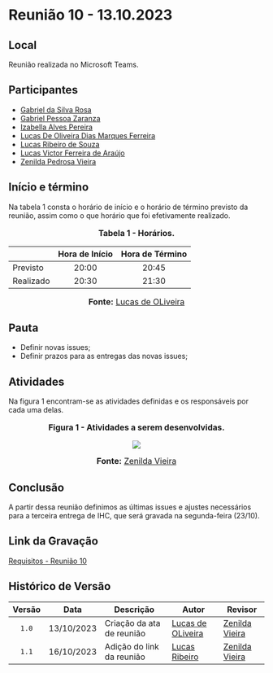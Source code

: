 # Reunião 10 - 13.10.2023

## Local

Reunião realizada no Microsoft Teams.

## Participantes

* [Gabriel da Silva Rosa](https://github.com/gabrielrosa09)
* [Gabriel Pessoa Zaranza](https://github.com/GZaranza)
* [Izabella Alves Pereira](https://github.com/izabellaalves)
* [Lucas De Oliveira Dias Marques Ferreira](https://github.com/LucasOliveiraDiasMarquesFerreira)
* [Lucas Ribeiro de Souza](https://github.com/lucassouzs)
* [Lucas Victor Ferreira de Araújo](https://github.com/Lucas13032003)
* [Zenilda Pedrosa Vieira](https://github.com/zenildavieira)

## Início e término

Na tabela 1 consta o horário de início e o horário de término previsto da reunião, assim como o que horário que foi efetivamente realizado.
<div align="center">
<font size="3"><p style="text-align: center"><b>Tabela 1 - Horários.</b></p></font>
</div>

|               | Hora de Início   | Hora de Término   |
| ------------- | :--------------: | :---------------: |
| Previsto      |      20:00       |      20:45        |
| Realizado     |      20:30       |      21:30        |

<div align="center">
<font size="3"><p style="text-align: center"><b>Fonte:</b> <a href="https://github.com/LucasOliveiraDiasMarquesFerreira">Lucas de OLiveira</a></p></font>
</div>

## Pauta

* Definir novas issues;
* Definir prazos para as entregas das novas issues;

## Atividades

Na figura 1 encontram-se as atividades definidas e os responsáveis por cada uma delas.

<div align="center">
<font size="3"><p style="text-align: center"><b>Figura 1 - Atividades a serem desenvolvidas.</b></p></font>

<img src="https://github.com/Requisitos-de-Software/2023.2-Economia-DF/blob/main/docs/imagens/atas/issuesrequi10.jpeg?raw=true">

<font size="3"><p style="text-align: center"><b>Fonte:</b> <a href="https://github.com/zenildavieira">Zenilda Vieira</a></p></font>
</div>

## Conclusão

A partir dessa reunião definimos as últimas issues e ajustes necessários para a terceira entrega de IHC, que será gravada na segunda-feira (23/10).

## Link da Gravação

[Requisitos - Reunião 10](https://youtu.be/qlFxGbVE5II)

## Histórico de Versão

| Versão | Data | Descrição | Autor | Revisor |
| :----: | ---- | --------- | ----- | ------- |
| `1.0`  |13/10/2023| Criação da ata de reunião | [Lucas de OLiveira](https://github.com/LucasOliveiraDiasMarquesFerreira) |[Zenilda Vieira](https://github.com/zenildavieira)  |
| `1.1`  |16/10/2023| Adição do link da reunião | [Lucas Ribeiro](https://github.com/lucassouzs) |[Zenilda Vieira](https://github.com/zenildavieira)  |
